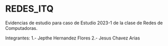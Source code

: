 # REDES_ITQ
Evidencias de estudio para caso de Estudio 2023-1 de la clase de Redes de Computadoras.


Integrantes:
1.- Jepthe Hernandez Flores
2.- Jesus Chavez Arias
